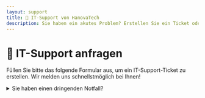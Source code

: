 ```yaml
---
layout: support
title: 🚨 IT-Support von HanovaTech
description: Sie haben ein akutes Problem? Erstellen Sie ein Ticket oder rufen Sie uns an! Wir werden Ihnen schnellstmöglich helfen.
---
```


# 🚨 IT-Support anfragen

Füllen Sie bitte das folgende Formular aus, um ein IT-Support-Ticket zu erstellen. Wir melden uns schnellstmöglich bei Ihnen!

<details class="text-sm">
  <summary class="cursor-pointer">Sie haben einen dringenden Notfall?</summary>
  <div class="mt-4">
  In dringenden Fällen können Sie uns auch direkt anrufen unter der <a href="tel:+4951151512499">0511&nbsp;5151&nbsp;2499</a>
  </div>
</details>